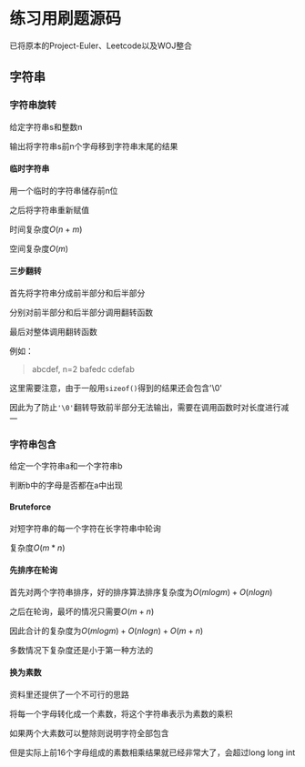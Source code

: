 # 练习用刷题源码

已将原本的Project-Euler、Leetcode以及WOJ整合

## 字符串

### 字符串旋转

给定字符串s和整数n

输出将字符串s前n个字母移到字符串末尾的结果

#### 临时字符串

用一个临时的字符串储存前n位

之后将字符串重新赋值

时间复杂度$O(n+m)$

空间复杂度$O(m)$


#### 三步翻转

首先将字符串分成前半部分和后半部分

分别对前半部分和后半部分调用翻转函数

最后对整体调用翻转函数

例如：
> abcdef, n=2
> bafedc
> cdefab

这里需要注意，由于一般用`sizeof()`得到的结果还会包含'\0'

因此为了防止`'\0'`翻转导致前半部分无法输出，需要在调用函数时对长度进行减一

### 字符串包含

给定一个字符串a和一个字符串b

判断b中的字母是否都在a中出现

#### Bruteforce

对短字符串的每一个字符在长字符串中轮询

复杂度$O(m*n)$

#### 先排序在轮询

首先对两个字符串排序，好的排序算法排序复杂度为$O(mlogm)+O(nlogn)$

之后在轮询，最坏的情况只需要$O(m+n)$

因此合计的复杂度为$O(mlogm)+O(nlogn)+O(m+n)$

多数情况下复杂度还是小于第一种方法的


#### 换为素数

资料里还提供了一个不可行的思路

将每一个字母转化成一个素数，将这个字符串表示为素数的乘积

如果两个大素数可以整除则说明字符全部包含

但是实际上前16个字母组成的素数相乘结果就已经非常大了，会超过long long int

